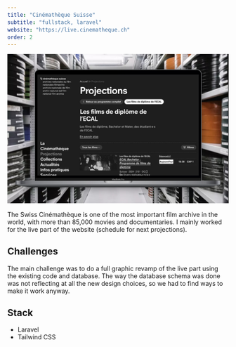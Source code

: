 ```yaml
---
title: "Cinémathèque Suisse"
subtitle: "fullstack, laravel"
website: "https://live.cinematheque.ch"
order: 2
---
```


![Site Cinémathèque](../../assets/cinematheque.jpeg)

The Swiss Cinémathèque is one of the most important film archive in the world, with more than 85,000 movies and documentaries. I mainly worked for the live part of the website (schedule for next projections).

## Challenges

The main challenge was to do a full graphic revamp of the live part using the existing code and database. The way the database schema was done was not reflecting at all the new design choices, so we had to find ways to make it work anyway.

## Stack

- Laravel
- Tailwind CSS
